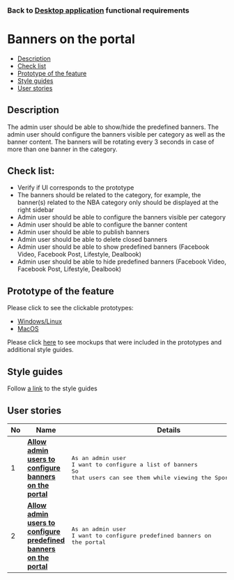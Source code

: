 ### Back to [Desktop application](../../#desktop-application) functional requirements

# Banners on the portal

- [Description](#description)
- [Check list](#check-list)
- [Prototype of the feature](#prototype-of-the-feature)
- [Style guides](#style-guides)
- [User stories](#user-stories)

## Description

The admin user should be able to show/hide the predefined banners. The admin user should configure the banners visible per category as well as the banner content. The banners will be rotating every 3 seconds in case of more than one banner in the category.

## Check list:

  - Verify if UI corresponds to the prototype
  - The banners should be related to the category, for example, the banner(s) related to the NBA category only should be displayed at the right sidebar
  - Admin user should be able to configure the banners visible per category
  - Admin user should be able to configure the banner content
  - Admin user should be able to publish banners
  - Admin user should be able to delete closed banners
  - Admin user should be able to show predefined banners (Facebook Video, Facebook Post, Lifestyle, Dealbook)
  - Admin user should be able to hide predefined banners (Facebook Video, Facebook Post, Lifestyle, Dealbook)

## Prototype of the feature

Please click to see the clickable prototypes:
  - [Windows/Linux](https://www.figma.com/proto/RbCgwAjOZqzLJhyEpxG5Ez/Banners?page-id=7654%3A1052&node-id=7654%3A5031&viewport=266%2C48%2C0.1&scaling=min-zoom&starting-point-node-id=7654%3A5031)
  - [MacOS](https://www.figma.com/proto/RbCgwAjOZqzLJhyEpxG5Ez/Banners?page-id=0%3A1073&node-id=7654%3A8449&viewport=266%2C48%2C0.13&scaling=min-zoom&starting-point-node-id=7654%3A8449)

Please click [here](https://www.figma.com/file/RbCgwAjOZqzLJhyEpxG5Ez/Banners?node-id=0%3A1073) to see mockups that were included in the prototypes and additional style guides.

## Style guides

Follow [a link](https://www.figma.com/proto/0zkkf5WC77OSpvyD6YXpFE/Style-guides?page-id=0%3A1&node-id=19%3A5368&viewport=266%2C48%2C0.54&scaling=min-zoom&starting-point-node-id=19%3A5368) to the style guides

## User stories

No           |      Name     |   Details
------------ | ------------- | -------------
1 |[**Allow admin users to configure banners on the portal**](/sports_hub_portal/desktop_application_features/banners/user_stories/configure_banners)|<pre>As an admin user<br>I want to configure a list of banners<br>So that users can see them while viewing the Sports Hub site</pre>
2 |[**Allow admin users to configure predefined banners on the portal**](/sports_hub_portal/desktop_application_features/banners/user_stories/configure_predefined_banners)|<pre>As an admin user<br>I want to configure predefined banners on the portal</pre>
